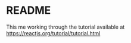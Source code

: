 # README

This me working through the tutorial available at https://reactjs.org/tutorial/tutorial.html